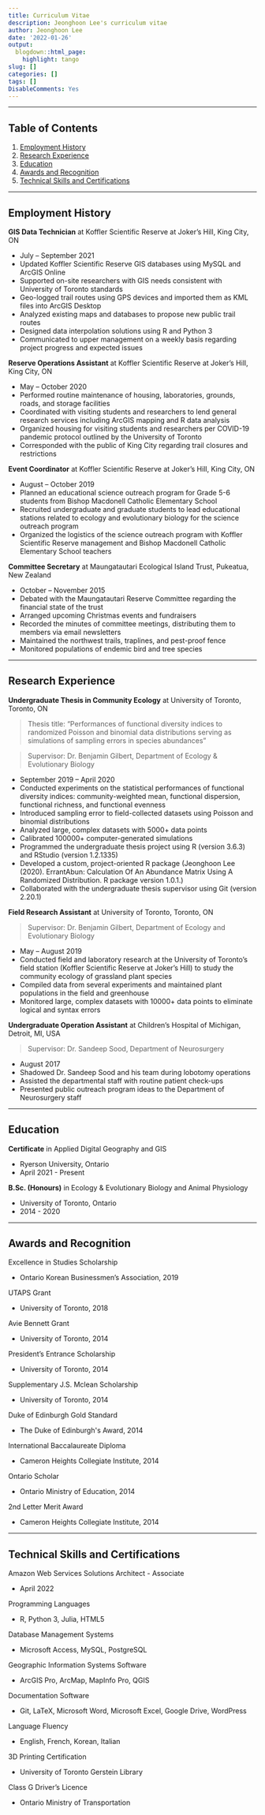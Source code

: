 ```yaml
---
title: Curriculum Vitae
description: Jeonghoon Lee's curriculum vitae
author: Jeonghoon Lee
date: '2022-01-26'
output:
  blogdown::html_page:
    highlight: tango
slug: []
categories: []
tags: []
DisableComments: Yes
---
```


---

## Table of Contents

1. [Employment History](#employment-history)
2. [Research Experience](#research-experience)
3. [Education](#education)
4. [Awards and Recognition](#awards-and-recognition)
5. [Technical Skills and Certifications](#technical-skills-and-certifications)

---

## Employment History

**GIS Data Technician** at Koffler Scientific Reserve at Joker’s Hill, King City, ON
- July – September 2021
- Updated Koffler Scientific Reserve GIS databases using MySQL and ArcGIS Online
- Supported on-site researchers with GIS needs consistent with University of Toronto standards
- Geo-logged trail routes using GPS devices and imported them as KML files into ArcGIS Desktop
- Analyzed existing maps and databases to propose new public trail routes
- Designed data interpolation solutions using R and Python 3
- Communicated to upper management on a weekly basis regarding project progress and expected issues

**Reserve Operations Assistant** at Koffler Scientific Reserve at Joker’s Hill, King City, ON
- May – October 2020
- Performed routine maintenance of housing, laboratories, grounds, roads, and storage facilities
- Coordinated with visiting students and researchers to lend general research services including ArcGIS mapping and R data analysis
- Organized housing for visiting students and researchers per COVID-19 pandemic protocol outlined by the University of Toronto
- Corresponded with the public of King City regarding trail closures and restrictions

**Event Coordinator** at Koffler Scientific Reserve at Joker’s Hill, King City, ON
- August – October 2019
- Planned an educational science outreach program for Grade 5-6 students from Bishop Macdonell Catholic Elementary School
- Recruited undergraduate and graduate students to lead educational stations related to ecology and evolutionary biology for the science outreach program
- Organized the logistics of the science outreach program with Koffler Scientific Reserve management and Bishop Macdonell Catholic Elementary School teachers

**Committee Secretary** at Maungatautari Ecological Island Trust, Pukeatua, New Zealand
- October – November 2015
- Debated with the Maungatautari Reserve Committee regarding the financial state of the trust
- Arranged upcoming Christmas events and fundraisers
- Recorded the minutes of committee meetings, distributing them to members via email newsletters
- Maintained the northwest trails, traplines, and pest-proof fence
- Monitored populations of endemic bird and tree species

---

## Research Experience

**Undergraduate Thesis in Community Ecology** at University of Toronto, Toronto, ON

> Thesis title: “Performances of functional diversity indices to randomized Poisson and binomial data distributions serving as simulations of sampling errors in species abundances”

> Supervisor: Dr. Benjamin Gilbert, Department of Ecology & Evolutionary Biology

- September 2019 – April 2020
- Conducted experiments on the statistical performances of functional diversity indices: community-weighted mean, functional dispersion, functional richness, and functional evenness
- Introduced sampling error to field-collected datasets using Poisson and binomial distributions
- Analyzed large, complex datasets with 5000+ data points
- Calibrated 100000+ computer-generated simulations
- Programmed the undergraduate thesis project using R (version 3.6.3) and RStudio (version 1.2.1335)
- Developed a custom, project-oriented R package (Jeonghoon Lee (2020). ErrantAbun: Calculation Of An Abundance Matrix Using A Randomized Distribution. R package version 1.0.1.)
- Collaborated with the undergraduate thesis supervisor using Git (version 2.20.1)

**Field Research Assistant** at University of Toronto, Toronto, ON

> Supervisor: Dr. Benjamin Gilbert, Department of Ecology and Evolutionary Biology

- May – August 2019
- Conducted field and laboratory research at the University of Toronto’s field station (Koffler Scientific Reserve at Joker’s Hill) to study the community ecology of grassland plant species
- Compiled data from several experiments and maintained plant populations in the field and greenhouse
- Monitored large, complex datasets with 10000+ data points to eliminate logical and syntax errors

**Undergraduate Operation Assistant** at Children’s Hospital of Michigan, Detroit, MI, USA

> Supervisor: Dr. Sandeep Sood, Department of Neurosurgery

- August 2017
- Shadowed Dr. Sandeep Sood and his team during lobotomy operations
- Assisted the departmental staff with routine patient check-ups
- Presented public outreach program ideas to the Department of Neurosurgery staff

---

## Education

**Certificate** in Applied Digital Geography and GIS

- Ryerson University, Ontario
- April 2021 - Present

**B.Sc. (Honours)** in Ecology & Evolutionary Biology and Animal Physiology

- University of Toronto, Ontario
- 2014 - 2020

---

## Awards and Recognition

Excellence in Studies Scholarship
- Ontario Korean Businessmen’s Association, 2019

UTAPS Grant
- University of Toronto, 2018

Avie Bennett Grant
- University of Toronto, 2014

President’s Entrance Scholarship
- University of Toronto, 2014

Supplementary J.S. Mclean Scholarship
- University of Toronto, 2014

Duke of Edinburgh Gold Standard
- The Duke of Edinburgh's Award, 2014

International Baccalaureate Diploma
- Cameron Heights Collegiate Institute, 2014

Ontario Scholar
- Ontario Ministry of Education, 2014

2nd Letter Merit Award
- Cameron Heights Collegiate Institute, 2014

---

## Technical Skills and Certifications

Amazon Web Services Solutions Architect - Associate
- April 2022

Programming Languages
- R, Python 3, Julia, HTML5

Database Management Systems
- Microsoft Access, MySQL, PostgreSQL

Geographic Information Systems Software
- ArcGIS Pro, ArcMap, MapInfo Pro, QGIS

Documentation Software
- Git, LaTeX, Microsoft Word, Microsoft Excel, Google Drive, WordPress

Language Fluency
- English, French, Korean, Italian

3D Printing Certification
- University of Toronto Gerstein Library

Class G Driver’s Licence
- Ontario Ministry of Transportation
